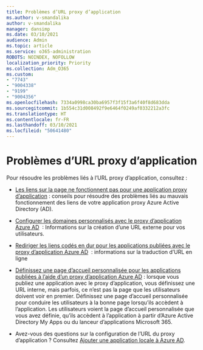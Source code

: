 ```yaml
---
title: Problèmes d’URL proxy d’application
ms.author: v-smandalika
author: v-smandalika
manager: dansimp
ms.date: 03/10/2021
audience: Admin
ms.topic: article
ms.service: o365-administration
ROBOTS: NOINDEX, NOFOLLOW
localization_priority: Priority
ms.collection: Adm_O365
ms.custom:
- "7743"
- "9004338"
- "9199"
- "9004356"
ms.openlocfilehash: 7334a0998ca30ba6957f3f15f3a6f40f8d683dda
ms.sourcegitcommit: 1b554c31d008492f9e6464f0249af0332212a3fc
ms.translationtype: HT
ms.contentlocale: fr-FR
ms.lasthandoff: 03/10/2021
ms.locfileid: "50641480"
---
```

# <a name="application-proxy-url-issues"></a>Problèmes d’URL proxy d’application

Pour résoudre les problèmes liés à l’URL proxy d’application, consultez :

- [Les liens sur la page ne fonctionnent pas pour une application proxy d’application](https://docs.microsoft.com/azure/active-directory/manage-apps/application-proxy-page-links-broken-problem) : conseils pour résoudre des problèmes liés au mauvais fonctionnement des liens de votre application proxy Azure Active Directory (AD).

- [Configurer les domaines personnalisés avec le proxy d’application Azure AD](https://docs.microsoft.com/azure/active-directory/manage-apps/application-proxy-configure-custom-domain)  : Informations sur la création d’une URL externe pour vos utilisateurs.

- [Rediriger les liens codés en dur pour les applications publiées avec le proxy d’application Azure AD](https://docs.microsoft.com/azure/active-directory/manage-apps/application-proxy-configure-hard-coded-link-translation)  : informations sur la traduction d’URL en ligne

- [Définissez une page d’accueil personnalisée pour les applications publiées à l’aide d’un proxy d’application Azure AD](https://docs.microsoft.com/azure/active-directory/manage-apps/application-proxy-configure-custom-home-page#change-the-home-page-in-the-azure-portal) : lorsque vous publiez une application avec le proxy d’application, vous définissez une URL interne, mais parfois, ce n’est pas la page que les utilisateurs doivent voir en premier. Définissez une page d’accueil personnalisée pour conduire les utilisateurs à la bonne page lorsqu’ils accèdent à l’application. Les utilisateurs voient la page d’accueil personnalisée que vous avez définie, qu’ils accèdent à l’application à partir d’Azure Active Directory My Apps ou du lanceur d’applications Microsoft 365.

- Avez-vous des questions sur la configuration de l’URL du proxy d’application ? Consultez [Ajouter une application locale à Azure AD](https://docs.microsoft.com/azure/active-directory/manage-apps/application-proxy-add-on-premises-application#add-an-on-premises-app-to-azure-ad).
 

